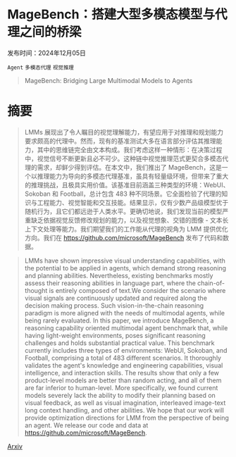 # MageBench：搭建大型多模态模型与代理之间的桥梁

发布时间：2024年12月05日

`Agent` `多模态代理` `视觉推理`

> MageBench: Bridging Large Multimodal Models to Agents

# 摘要

> LMMs 展现出了令人瞩目的视觉理解能力，有望应用于对推理和规划能力要求颇高的代理中。然而，现有的基准测试大多在语言部分评估其推理能力，其中的思维链完全由文本构成。我们考虑这样一种情形：在决策过程中，视觉信号不断更新且必不可少。这种链中视觉推理范式更契合多模态代理的需求，却鲜少得到评估。在本文中，我们推出了 MageBench，这是一个以推理能力为导向的多模态代理基准，虽具有轻量级环境，但带来了重大的推理挑战，且极具实用价值。该基准目前涵盖三种类型的环境：WebUI、Sokoban 和 Football，总计包含 483 种不同场景。它全面检验了代理的知识与工程能力、视觉智能和交互技能。结果显示，仅有少数产品级模型优于随机行为，且它们都远逊于人类水平。更确切地说，我们发现当前的模型严重缺乏依据视觉反馈修改规划的能力，以及视觉想象、交错的图像 - 文本长上下文处理等能力。我们期望我们的工作能从代理的视角为 LMM 提供优化方向。我们在 https://github.com/microsoft/MageBench 发布了代码和数据。

> LMMs have shown impressive visual understanding capabilities, with the potential to be applied in agents, which demand strong reasoning and planning abilities. Nevertheless, existing benchmarks mostly assess their reasoning abilities in language part, where the chain-of-thought is entirely composed of text.We consider the scenario where visual signals are continuously updated and required along the decision making process. Such vision-in-the-chain reasoning paradigm is more aligned with the needs of multimodal agents, while being rarely evaluated. In this paper, we introduce MageBench, a reasoning capability oriented multimodal agent benchmark that, while having light-weight environments, poses significant reasoning challenges and holds substantial practical value. This benchmark currently includes three types of environments: WebUI, Sokoban, and Football, comprising a total of 483 different scenarios. It thoroughly validates the agent's knowledge and engineering capabilities, visual intelligence, and interaction skills. The results show that only a few product-level models are better than random acting, and all of them are far inferior to human-level. More specifically, we found current models severely lack the ability to modify their planning based on visual feedback, as well as visual imagination, interleaved image-text long context handling, and other abilities. We hope that our work will provide optimization directions for LMM from the perspective of being an agent. We release our code and data at https://github.com/microsoft/MageBench.

[Arxiv](https://arxiv.org/abs/2412.04531)